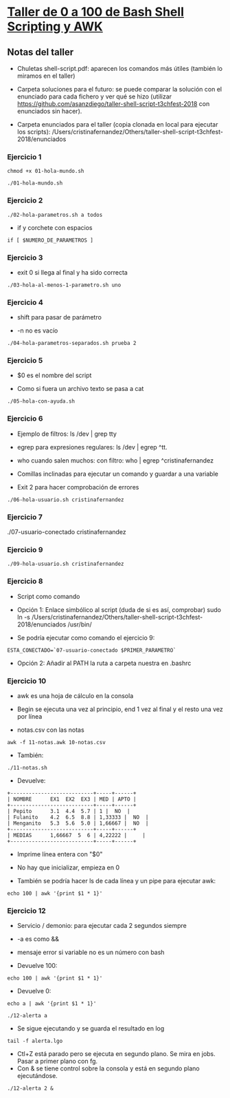 # [Taller de 0 a 100 de Bash Shell Scripting y AWK](https://t3chfest.uc3m.es/2018/programa/taller-100-bash-shell-scripting-awk/)

## Notas del taller

- Chuletas shell-script.pdf: aparecen los comandos más útiles (también lo miramos en el taller)

- Carpeta soluciones para el futuro: se puede comparar la solución con el enunciado para cada fichero y ver qué se hizo (utilizar https://github.com/asanzdiego/taller-shell-script-t3chfest-2018 con enunciados sin hacer).

- Carpeta enunciados para el taller (copia clonada en local para ejecutar los scripts): /Users/cristinafernandez/Others/taller-shell-script-t3chfest-2018/enunciados

### Ejercicio 1

```
chmod +x 01-hola-mundo.sh

./01-hola-mundo.sh
```
### Ejercicio 2

```
./02-hola-parametros.sh a todos
```

- if y corchete con espacios
```
if [ $NUMERO_DE_PARAMETROS ]
```

### Ejercicio 3

- exit 0 si llega al final y ha sido correcta

```
./03-hola-al-menos-1-parametro.sh uno
```

### Ejercicio 4

- shift para pasar de parámetro

- -n no es vacío

```
./04-hola-parametros-separados.sh prueba 2
```

### Ejercicio 5

- $0 es el nombre del script

- Como si fuera un archivo texto se pasa a cat

```
./05-hola-con-ayuda.sh
```

### Ejercicio 6

- Ejemplo de filtros: ls /dev | grep tty

- egrep para expresiones regulares: ls /dev | egrep ^tt.

- who cuando salen muchos: con filtro: who | egrep ^cristinafernandez

- Comillas inclinadas para ejecutar un comando y guardar a una variable

- Exit 2 para hacer comprobación de errores

```
./06-hola-usuario.sh cristinafernandez
```

### Ejercicio 7

./07-usuario-conectado cristinafernandez

### Ejercicio 9

```
./09-hola-usuario.sh cristinafernandez
```

### Ejercicio 8

- Script como comando

- Opción 1: Enlace simbólico al script (duda de si es así, comprobar)
sudo ln -s /Users/cristinafernandez/Others/taller-shell-script-t3chfest-2018/enunciados /usr/bin/

- Se podría ejecutar como comando el ejercicio 9: 

```
ESTA_CONECTADO=`07-usuario-conectado $PRIMER_PARAMETRO`
```

- Opción 2: Añadir al PATH la ruta a carpeta nuestra en .bashrc

### Ejercicio 10

- awk es una hoja de cálculo en la consola

- Begin se ejecuta una vez al principio, end 1 vez al final y el resto una vez por línea

- notas.csv con las notas

```
awk -f 11-notas.awk 10-notas.csv
```

- También:
```
./11-notas.sh
```

- Devuelve:

```
+---------------------------+-----+------+
| NOMBRE      EX1  EX2  EX3 | MED | APTO |
+---------------------------+-----+------+
| Pepito      3.1  4.4  5.7 | 1 |  NO  |
| Fulanito    4.2  6.5  8.8 | 1,33333 |  NO  |
| Menganito   5.3  5.6  5.0 | 1,66667 |  NO  |
+---------------------------+-----+------+
| MEDIAS      1,66667  5  6 | 4,22222 |     |
+---------------------------+-----+------+
```

- Imprime línea entera con "$0"

- No hay que inicializar, empieza en 0

- También se podría hacer ls de cada línea y un pipe para ejecutar awk:
```
echo 100 | awk '{print $1 * 1}'
```

### Ejercicio 12

- Servicio / demonio: para ejecutar cada 2 segundos siempre

- -a es como &&

- mensaje error si variable no es un número con bash

- Devuelve 100:
```
echo 100 | awk '{print $1 * 1}'
```

- Devuelve 0:
```
echo a | awk '{print $1 * 1}'
```

```
./12-alerta a
```

- Se sigue ejecutando y se guarda el resultado en log
```
tail -f alerta.lgo
```
- Ctl+Z está parado pero se ejecuta en segundo plano. Se mira en jobs. Pasar a primer plano con fg.
- Con & se tiene control sobre la consola y está en segundo plano ejecutándose. 

```
./12-alerta 2 &
```
